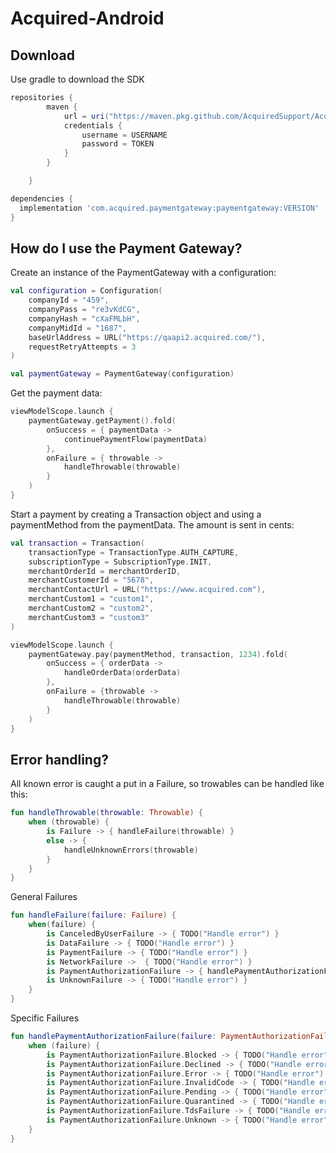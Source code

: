 # Acquired-Android

Download
--------

Use gradle to download the SDK

```gradle
repositories {
        maven {
            url = uri("https://maven.pkg.github.com/AcquiredSupport/Acquired-Android")
            credentials {
                username = USERNAME
                password = TOKEN
            }
        }

    }

dependencies {
  implementation 'com.acquired.paymentgateway:paymentgateway:VERSION'
}
```

How do I use the Payment Gateway?
-------------------


Create an instance of the PaymentGateway with a configuration:
```kotlin
val configuration = Configuration(
    companyId = "459",
    companyPass = "re3vKdCG",
    companyHash = "cXaFMLbH",
    companyMidId = "1687",
    baseUrlAddress = URL("https://qaapi2.acquired.com/"),
    requestRetryAttempts = 3
)

val paymentGateway = PaymentGateway(configuration)
```

Get the payment data:
```kotlin
viewModelScope.launch {
    paymentGateway.getPayment().fold(
        onSuccess = { paymentData ->
            continuePaymentFlow(paymentData)
        },
        onFailure = { throwable ->
            handleThrowable(throwable)
        }
    )
}
```

Start a payment by  creating a Transaction object and using a paymentMethod from the paymentData. The amount is sent in cents:
```kotlin
val transaction = Transaction(
    transactionType = TransactionType.AUTH_CAPTURE,
    subscriptionType = SubscriptionType.INIT,
    merchantOrderId = merchantOrderID,
    merchantCustomerId = "5678",
    merchantContactUrl = URL("https://www.acquired.com"),
    merchantCustom1 = "custom1",
    merchantCustom2 = "custom2",
    merchantCustom3 = "custom3"
)

viewModelScope.launch {
    paymentGateway.pay(paymentMethod, transaction, 1234).fold(
        onSuccess = { orderData ->
            handleOrderData(orderData)
        },
        onFailure = {throwable ->
            handleThrowable(throwable)
        }
    )
}
```

Error handling?
-------------------
All known error is caught a put in a Failure, so trowables can be handled like this:
```kotlin
fun handleThrowable(throwable: Throwable) {
    when (throwable) {
        is Failure -> { handleFailure(throwable) }
        else -> {
            handleUnknownErrors(throwable)
        }
    }
}
```

General Failures
```kotlin
fun handleFailure(failure: Failure) {
    when(failure) {
        is CanceledByUserFailure -> { TODO("Handle error") }
        is DataFailure -> { TODO("Handle error") }
        is PaymentFailure -> { TODO("Handle error") }
        is NetworkFailure ->  { TODO("Handle error") }
        is PaymentAuthorizationFailure -> { handlePaymentAuthorizationFailure(failure) }
        is UnknownFailure -> { TODO("Handle error") }
    }
}
```

Specific Failures
```kotlin
fun handlePaymentAuthorizationFailure(failure: PaymentAuthorizationFailure) {
    when (failure) {
        is PaymentAuthorizationFailure.Blocked -> { TODO("Handle error") }
        is PaymentAuthorizationFailure.Declined -> { TODO("Handle error") }
        is PaymentAuthorizationFailure.Error -> { TODO("Handle error") }
        is PaymentAuthorizationFailure.InvalidCode -> { TODO("Handle error") }
        is PaymentAuthorizationFailure.Pending -> { TODO("Handle error") }
        is PaymentAuthorizationFailure.Quarantined -> { TODO("Handle error") }
        is PaymentAuthorizationFailure.TdsFailure -> { TODO("Handle error") }
        is PaymentAuthorizationFailure.Unknown -> { TODO("Handle error") }
    }
}
```

